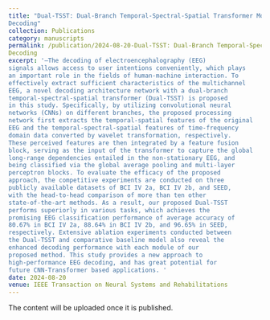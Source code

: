 ```yaml
---
title: "Dual-TSST: Dual-Branch Temporal-Spectral-Spatial Transformer Model for EEG 
Decoding"
collection: Publications
category: manuscripts
permalink: /publication/2024-08-20-Dual-TSST: Dual-Branch Temporal-Spectral-Spatial Transformer Model for EEG 
Decoding
excerpt: '—The decoding of electroencephalography (EEG) 
signals allows access to user intentions conveniently, which plays 
an important role in the fields of human-machine interaction. To 
effectively extract sufficient characteristics of the multichannel 
EEG, a novel decoding architecture network with a dual-branch 
temporal-spectral-spatial transformer (Dual-TSST) is proposed 
in this study. Specifically, by utilizing convolutional neural 
networks (CNNs) on different branches, the proposed processing 
network first extracts the temporal-spatial features of the original 
EEG and the temporal-spectral-spatial features of time-frequency 
domain data converted by wavelet transformation, respectively. 
These perceived features are then integrated by a feature fusion 
block, serving as the input of the transformer to capture the global 
long-range dependencies entailed in the non-stationary EEG, and 
being classified via the global average pooling and multi-layer 
perceptron blocks. To evaluate the efficacy of the proposed 
approach, the competitive experiments are conducted on three 
publicly available datasets of BCI IV 2a, BCI IV 2b, and SEED, 
with the head-to-head comparison of more than ten other
state-of-the-art methods. As a result, our proposed Dual-TSST 
performs superiorly in various tasks, which achieves the 
promising EEG classification performance of average accuracy of 
80.67% in BCI IV 2a, 88.64% in BCI IV 2b, and 96.65% in SEED, 
respectively. Extensive ablation experiments conducted between 
the Dual-TSST and comparative baseline model also reveal the 
enhanced decoding performance with each module of our 
proposed method. This study provides a new approach to 
high-performance EEG decoding, and has great potential for 
future CNN-Transformer based applications. '
date: 2024-08-20
venue: IEEE Transaction on Neural Systems and Rehabilitations
---
```


The content will be uploaded once it is published.
